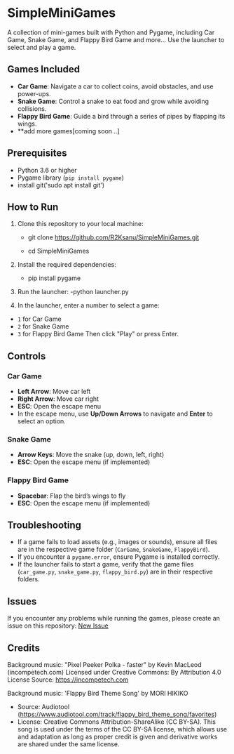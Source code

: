 # SimpleMiniGames

A collection of mini-games built with Python and Pygame, including Car Game, Snake Game, and Flappy Bird Game and more... Use the launcher to select and play a game.

## Games Included
- **Car Game**: Navigate a car to collect coins, avoid obstacles, and use power-ups.
- **Snake Game**: Control a snake to eat food and grow while avoiding collisions.
- **Flappy Bird Game**: Guide a bird through a series of pipes by flapping its wings.
- **add more games[coming soon ..] 
## Prerequisites
- Python 3.6 or higher
- Pygame library (`pip install pygame`)
- install git('sudo apt install git')
## How to Run
1. Clone this repository to your local machine:

      - git clone https://github.com/R2Ksanu/SimpleMiniGames.git

      - cd SimpleMiniGames

3. Install the required dependencies:
     -   pip install pygame

4. Run the launcher:
      -python launcher.py


5. In the launcher, enter a number to select a game:
- `1` for Car Game
- `2` for Snake Game
- `3` for Flappy Bird Game
Then click "Play" or press Enter.

## Controls
### Car Game
- **Left Arrow**: Move car left
- **Right Arrow**: Move car right
- **ESC**: Open the escape menu
- In the escape menu, use **Up/Down Arrows** to navigate and **Enter** to select an option.

### Snake Game
- **Arrow Keys**: Move the snake (up, down, left, right)
- **ESC**: Open the escape menu (if implemented)

### Flappy Bird Game
- **Spacebar**: Flap the bird’s wings to fly
- **ESC**: Open the escape menu (if implemented)

## Troubleshooting
- If a game fails to load assets (e.g., images or sounds), ensure all files are in the respective game folder (`CarGame`, `SnakeGame`, `FlappyBird`).
- If you encounter a `pygame.error`, ensure Pygame is installed correctly.
- If the launcher fails to start a game, verify that the game files (`car_game.py`, `snake_game.py`, `flappy_bird.py`) are in their respective folders.

## Issues
If you encounter any problems while running the games, please create an issue on this repository: [New Issue](https://github.com/R2Ksanu/SimpleMiniGames/issues/new)

## Credits
Background music: "Pixel Peeker Polka - faster" by Kevin MacLeod (incompetech.com)
Licensed under Creative Commons: By Attribution 4.0 License
Source: https://incompetech.com

Background music: 'Flappy Bird Theme Song' by MORI HIKIKO
- Source: Audiotool (https://www.audiotool.com/track/flappy_bird_theme_song/favorites)
- License: Creative Commons Attribution-ShareAlike (CC BY-SA). This song is used under the terms of the CC BY-SA license, which allows use and adaptation as long as proper credit is given and derivative works are shared under the same license.
